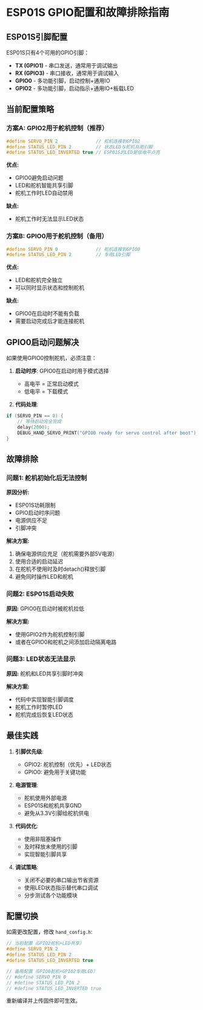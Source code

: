 # ESP01S GPIO配置和故障排除指南

## ESP01S引脚配置

ESP01S只有4个可用的GPIO引脚：
- **TX (GPIO1)** - 串口发送，通常用于调试输出
- **RX (GPIO3)** - 串口接收，通常用于调试输入  
- **GPIO0** - 多功能引脚，启动控制+通用IO
- **GPIO2** - 多功能引脚，启动指示+通用IO+板载LED

## 当前配置策略

### 方案A: GPIO2用于舵机控制（推荐）
```cpp
#define SERVO_PIN 2              // 舵机连接到GPIO2
#define STATUS_LED_PIN 2         // 状态LED与舵机共用引脚
#define STATUS_LED_INVERTED true // ESP01S的LED是低电平点亮
```

**优点:**
- GPIO0避免启动问题
- LED和舵机智能共享引脚
- 舵机工作时LED自动禁用

**缺点:**
- 舵机工作时无法显示LED状态

### 方案B: GPIO0用于舵机控制（备用）
```cpp
#define SERVO_PIN 0              // 舵机连接到GPIO0
#define STATUS_LED_PIN 2         // 专用LED引脚
```

**优点:**
- LED和舵机完全独立
- 可以同时显示状态和控制舵机

**缺点:**
- GPIO0在启动时不能有负载
- 需要启动完成后才能连接舵机

## GPIO0启动问题解决

如果使用GPIO0控制舵机，必须注意：

1. **启动时序**: GPIO0在启动时用于模式选择
   - 高电平 = 正常启动模式
   - 低电平 = 下载模式

2. **代码处理**:
```cpp
if (SERVO_PIN == 0) {
    // 等待启动完全完成
    delay(2000);  
    DEBUG_HAND_SERVO_PRINT("GPIO0 ready for servo control after boot");
}
```

## 故障排除

### 问题1: 舵机初始化后无法控制

**原因分析:**
- ESP01S功耗限制
- GPIO启动时序问题
- 电源供应不足
- 引脚冲突

**解决方案:**
1. 确保电源供应充足（舵机需要外部5V电源）
2. 使用合适的启动延迟
3. 在舵机不使用时及时detach()释放引脚
4. 避免同时操作LED和舵机

### 问题2: ESP01S启动失败

**原因:** GPIO0在启动时被舵机拉低

**解决方案:**
- 使用GPIO2作为舵机控制引脚
- 或者在GPIO0和舵机之间添加启动隔离电路

### 问题3: LED状态无法显示

**原因:** 舵机和LED共享引脚时冲突

**解决方案:**
- 代码中实现智能引脚调度
- 舵机工作时暂停LED
- 舵机完成后恢复LED状态

## 最佳实践

1. **引脚优先级**:
   - GPIO2: 舵机控制（优先）+ LED状态
   - GPIO0: 避免用于关键功能

2. **电源管理**:
   - 舵机使用外部电源
   - ESP01S和舵机共享GND
   - 避免从3.3V引脚给舵机供电

3. **代码优化**:
   - 使用非阻塞操作
   - 及时释放未使用的引脚
   - 实现智能引脚共享

4. **调试策略**:
   - 关闭不必要的串口输出节省资源
   - 使用LED状态指示替代串口调试
   - 分步测试各个功能模块

## 配置切换

如需更改配置，修改 `hand_config.h`:

```cpp
// 当前配置（GPIO2舵机+LED共享）
#define SERVO_PIN 2
#define STATUS_LED_PIN 2
#define STATUS_LED_INVERTED true

// 备用配置（GPIO0舵机+GPIO2专用LED）
// #define SERVO_PIN 0
// #define STATUS_LED_PIN 2
// #define STATUS_LED_INVERTED true
```

重新编译并上传固件即可生效。
